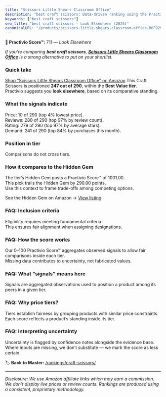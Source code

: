 ```yaml
---
title: "Scissors Little Shears Classroom Office"
description: "best craft scissors: Data-driven ranking using the Practivio Score™. Positioned by quality, value, demand, findability, momentum."
keywords: ["best craft scissors"]
seo_title: "best craft scissors — Look Elsewhere (2025)"
canonicalURL: "/products/scissors-little-shears-classroom-office-B0F92SL6X6/"
---
```


**🚫 Practivio Score™:** 711 — _Look Elsewhere_


*If you're comparing **best craft scissors**, **[Scissors Little Shears Classroom Office](https://www.amazon.com/dp/B0F92SL6X6?tag=practivio-20)** is a strong alternative to put on your shortlist.*
### Quick take
[Shop “Scissors Little Shears Classroom Office” on Amazon](https://www.amazon.com/dp/B0F92SL6X6?tag=practivio-20)
This Craft Scissors is positioned **247 out of 290**, within the **Best Value tier**.  
Practivio suggests you **look elsewhere**, based on its comparative standing.

### What the signals indicate
Price: 10 of 290 (top 4% lowest price).  
Reviews: 280 of 290 (top 97% by review count).  
Rating: 279 of 290 (top 97% by average stars).  
Demand: 241 of 290 (top 84% by purchases this month).

### Position in tier
Comparisons do not cross tiers.

### How it compares to the Hidden Gem
The tier’s Hidden Gem posts a Practivio Score™ of 1001.00.  
This pick trails the Hidden Gem by 290.00 points.  
Use this context to frame trade-offs among competing options.  

See the Hidden Gem on Amazon → [View listing](https://www.amazon.com/dp/B01BRGUAT6?tag=practivio-20)

### FAQ: Inclusion criteria
Eligibility requires meeting fundamental criteria.  
This ensures fair alignment when assigning designations.

### FAQ: How the score works
Our 0–100 Practivio Score™ aggregates observed signals to allow fair comparisons inside each tier.  
Missing data contributes to uncertainty, not fabricated values.

### FAQ: What “signals” means here
Signals are aggregated observations used to position a product among its peers in a given tier.

### FAQ: Why price tiers?
Tiers establish fairness by grouping products with similar price constraints.  
Each score reflects a product’s standing inside its tier.

### FAQ: Interpreting uncertainty
Uncertainty is flagged by confidence notes alongside the evidence base.  
Where inputs are missing, we don’t substitute — we mark the score as less certain.


🏷️ **Back to Master:** [/rankings/craft-scissors/](/rankings/craft-scissors/)

---
_Disclosure: We use Amazon affiliate links which may earn a commission. We don’t display live prices or review counts. Rankings are produced using a consistent, proprietary methodology._
